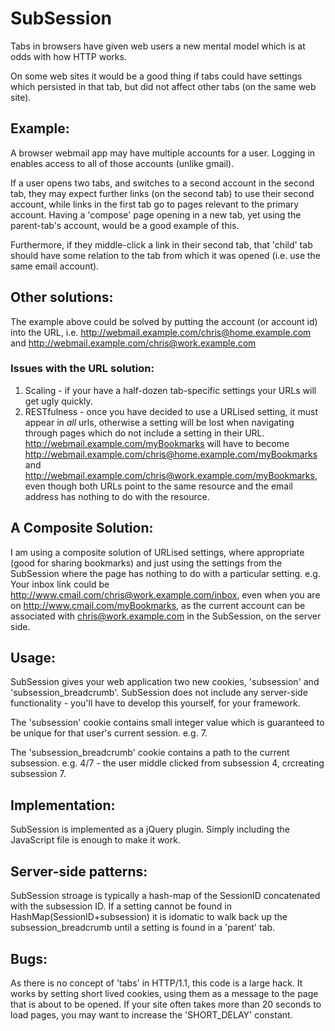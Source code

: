 SubSession
==========

Tabs in browsers have given web users a new mental model which is at odds with how HTTP works.

On some web sites it would be a good thing if tabs could have settings which persisted in that tab, but did not affect other tabs (on the same web site). 


Example:
--------

A browser webmail app may have multiple accounts for a user.  Logging in enables access to all of those accounts (unlike gmail).  

If a user opens two tabs, and switches to a second account in the second tab, they may expect further links (on the second tab) to use their second account, while links in the first tab go to pages relevant to the primary account.  Having a 'compose' page opening in a new tab, yet using the parent-tab's account, would be a good example of this.

Furthermore, if they middle-click a link in their second tab, that 'child' tab should have some relation to the tab from which it was opened (i.e. use the same email account).


Other solutions:
----------------

The example above could be solved by putting the account (or account id) into the URL, i.e. http://webmail.example.com/chris@home.example.com and http://webmail.example.com/chris@work.example.com


### Issues with the URL solution:

1. Scaling - if your have a half-dozen tab-specific settings your URLs will get ugly quickly.
2. RESTfulness - once you have decided to use a URLised setting, it must appear in *all* urls, otherwise a setting will be lost when navigating through pages which do not include a setting in their URL.  
   http://webmail.example.com/myBookmarks will have to become http://webmail.example.com/chris@home.example.com/myBookmarks and http://webmail.example.com/chris@work.example.com/myBookmarks, even though both URLs point to the same resource and the email address has nothing to do with the resource.


A Composite Solution:
---------------------

I am using a composite solution of URLised settings, where appropriate (good for sharing bookmarks) and just using the settings from the SubSession where the page has nothing to do with a particular setting.  e.g.  Your inbox link could be http://www.cmail.com/chris@work.example.com/inbox, even when you are on http://www.cmail.com/myBookmarks, as the current account can be associated with chris@work.example.com in the SubSession, on the server side.


Usage:
------

SubSession gives your web application two new cookies, 'subsession' and 'subsession_breadcrumb'.  SubSession does not include any server-side functionality - you'll have to develop this yourself, for your framework.

The 'subsession' cookie contains small integer value which is guaranteed to be unique for that user's current session.  e.g. 7.

The 'subsession_breadcrumb' cookie contains a path to the current subsession. e.g. 4/7 - the user middle clicked from subsession 4, crcreating subsession 7.


Implementation:
---------------

SubSession is implemented as a jQuery plugin.  Simply including the JavaScript file is enough to make it work.


Server-side patterns:
---------------------

SubSession stroage is typically a hash-map of the SessionID concatenated with the subsession ID.  If a setting cannot be found in HashMap(SessionID+subsession) it is idomatic to walk back up the subsession_breadcrumb until a setting is found in a 'parent' tab.


Bugs:
-----

As there is no concept of 'tabs' in HTTP/1.1, this code is a large hack.  It works by setting short lived cookies, using them as a message to the page that is about to be opened.  If your site often takes more than 20 seconds to load pages, you may want to increase the 'SHORT_DELAY' constant.
